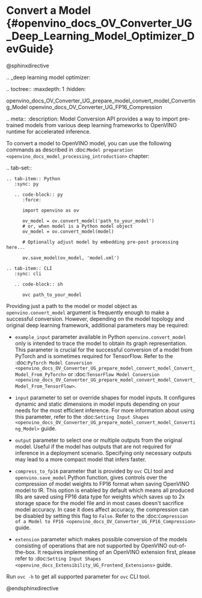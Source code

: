 # Convert a Model {#openvino_docs_OV_Converter_UG_Deep_Learning_Model_Optimizer_DevGuide}

@sphinxdirective

.. _deep learning model optimizer:

.. toctree::
   :maxdepth: 1
   :hidden:

   openvino_docs_OV_Converter_UG_prepare_model_convert_model_Converting_Model
   openvino_docs_OV_Converter_UG_FP16_Compression

.. meta::
   :description: Model Conversion API provides a way to import pre-trained models
                 from various deep learning frameworks to OpenVINO runtime for accelerated inference.

To convert a model to OpenVINO model, you can use the following commands as described in :doc:`Model preparation <openvino_docs_model_processing_introduction>` chapter:

.. tab-set::

    .. tab-item:: Python
       :sync: py

       .. code-block:: py
          :force:

          import openvino as ov

          ov_model = ov.convert_model('path_to_your_model')
          # or, when model is a Python model object
          ov_model = ov.convert_model(model)

          # Optionally adjust model by embedding pre-post processing here...

          ov.save_model(ov_model, 'model.xml')

    .. tab-item:: CLI
       :sync: cli

       .. code-block:: sh

          ovc path_to_your_model

Providing just a path to the model or model object as ``openvino.convert_model`` argument is frequently enough to make a successful conversion. However, depending on the model topology and original deep learning framework, additional parameters may be required:

- ``example_input`` parameter available in Python ``openvino.convert_model`` only is intended to trace the model to obtain its graph representation. This parameter is crucial for the successful conversion of a model from PyTorch and is sometimes required for TensorFlow. Refer to the :doc:`PyTorch Model Conversion <openvino_docs_OV_Converter_UG_prepare_model_convert_model_Convert_Model_From_PyTorch>` or :doc:`TensorFlow Model Conversion <openvino_docs_OV_Converter_UG_prepare_model_convert_model_Convert_Model_From_TensorFlow>`.

- ``input`` parameter to set or override shapes for model inputs. It configures dynamic and static dimensions in model inputs depending on your needs for the most efficient inference. For more information about using this parameter, refer to the :doc:`Setting Input Shapes <openvino_docs_OV_Converter_UG_prepare_model_convert_model_Converting_Model>` guide.

- ``output`` parameter to select one or multiple outputs from the original model. Useful if the model has outputs that are not required for inference in a deployment scenario. Specifying only necessary outputs may lead to a more compact model that infers faster.

- ``compress_to_fp16`` parameter that is provided by ``ovc`` CLI tool and ``openvino.save_model`` Python function, gives controls over the compression of model weights to FP16 format when saving OpenVINO model to IR. This option is enabled by default which means all produced IRs are saved using FP16 data type for weights which saves up to 2x storage space for the model file and in most cases doesn't sacrifice model accuracy. In case it does affect accuracy, the compression can be disabled by setting this flag to ``False``. Refer to the :doc:`Compression of a Model to FP16 <openvino_docs_OV_Converter_UG_FP16_Compression>` guide.

- ``extension`` parameter which makes possible conversion of the models consisting of operations that are not supported by OpenVINO out-of-the-box. It requires implementing of an OpenVINO extension first, please refer to :doc:`Setting Input Shapes <openvino_docs_Extensibility_UG_Frontend_Extensions>` guide.

Run ``ovc -h`` to get all supported parameter for ``ovc`` CLI tool.

@endsphinxdirective
